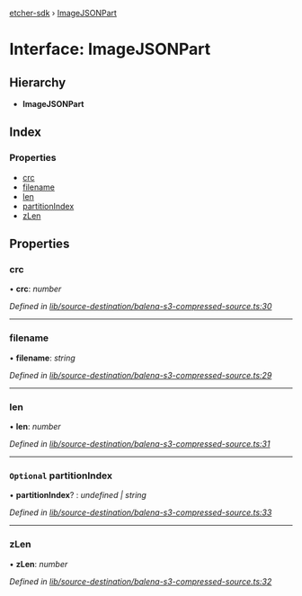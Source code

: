 [etcher-sdk](../README.md) › [ImageJSONPart](imagejsonpart.md)

# Interface: ImageJSONPart

## Hierarchy

* **ImageJSONPart**

## Index

### Properties

* [crc](imagejsonpart.md#crc)
* [filename](imagejsonpart.md#filename)
* [len](imagejsonpart.md#len)
* [partitionIndex](imagejsonpart.md#optional-partitionindex)
* [zLen](imagejsonpart.md#zlen)

## Properties

###  crc

• **crc**: *number*

*Defined in [lib/source-destination/balena-s3-compressed-source.ts:30](https://github.com/balena-io-modules/etcher-sdk/blob/00d0c25/lib/source-destination/balena-s3-compressed-source.ts#L30)*

___

###  filename

• **filename**: *string*

*Defined in [lib/source-destination/balena-s3-compressed-source.ts:29](https://github.com/balena-io-modules/etcher-sdk/blob/00d0c25/lib/source-destination/balena-s3-compressed-source.ts#L29)*

___

###  len

• **len**: *number*

*Defined in [lib/source-destination/balena-s3-compressed-source.ts:31](https://github.com/balena-io-modules/etcher-sdk/blob/00d0c25/lib/source-destination/balena-s3-compressed-source.ts#L31)*

___

### `Optional` partitionIndex

• **partitionIndex**? : *undefined | string*

*Defined in [lib/source-destination/balena-s3-compressed-source.ts:33](https://github.com/balena-io-modules/etcher-sdk/blob/00d0c25/lib/source-destination/balena-s3-compressed-source.ts#L33)*

___

###  zLen

• **zLen**: *number*

*Defined in [lib/source-destination/balena-s3-compressed-source.ts:32](https://github.com/balena-io-modules/etcher-sdk/blob/00d0c25/lib/source-destination/balena-s3-compressed-source.ts#L32)*
